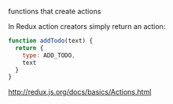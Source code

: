 functions that create actions

In Redux action creators simply return an action:

```javascript
function addTodo(text) {
  return {
    type: ADD_TODO,
    text
  }
}
```

http://redux.js.org/docs/basics/Actions.html
